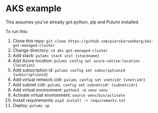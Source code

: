 # AKS example

This assumes you've already got python, pip and Pulumi installed.

To run this:

1. Clone this repo: `git clone https://github.com/pierskarsenbarg/aks-get-managed-cluster`
1. Change directory: `cd aks-get-managed-cluster`
1. Add stack: `pulumi stack init {stackname}`
1. Add Azure location: `pulumi config set azure-native:location {location}`
1. Add subscription id: `pulumi config set subscriptionid {subscriptionid}`
1. Add virtual network cidr: `pulumi config set vnetcidr {vnetcidr}`
1. Add subnet cidr: `pulumi config set subnetcidr {subnetcidr}`
1. Add virtual environment: `python3 -m venv venv`
1. Activate virtual environment: `source venv/bin/activate`
1. Install requirements: `pip3 install -r requirements.txt`
1. Deploy: `pulumi up`